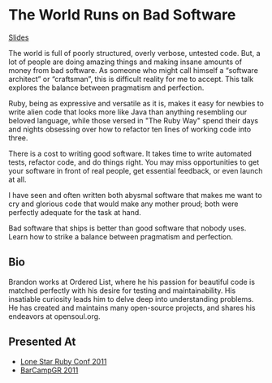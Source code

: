 # The World Runs on Bad Software

[Slides](http://speakerdeck.com/u/bkeepers/p/the-world-runs-on-bad-software)

The world is full of poorly structured, overly verbose, untested code. But, a lot of people are doing amazing things and making insane amounts of money from bad software. As someone who might call himself a “software architect” or “craftsman”, this is difficult reality for me to accept. This talk explores the balance between pragmatism and perfection.

Ruby, being as expressive and versatile as it is, makes it easy for newbies to write alien code that looks more like Java than anything resembling our beloved language, while those versed in "The Ruby Way" spend their days and nights obsessing over how to refactor ten lines of working code into three.

There is a cost to writing good software. It takes time to write automated tests, refactor code, and do things right. You may miss opportunities to get your software in front of real people, get essential feedback, or even launch at all.

I have seen and often written both abysmal software that makes me want to cry and glorious code that would make any mother proud; both were perfectly adequate for the task at hand.

Bad software that ships is better than good software that nobody uses. Learn how to strike a balance between pragmatism and perfection.

## Bio

Brandon works at Ordered List, where he his passion for beautiful code is matched perfectly with his desire for testing and maintainability. His insatiable curiosity leads him to delve deep into understanding problems. He has created and maintains many open-source projects, and shares his endeavors at opensoul.org.

## Presented At

* [Lone Star Ruby Conf 2011](http://lonestarrubyconf.com/)
* [BarCampGR 2011](http://barcampgr.org/)